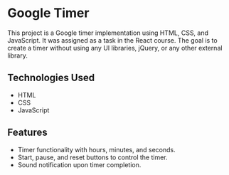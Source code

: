 # Google Timer

This project is a Google timer implementation using HTML, CSS, and JavaScript. It was assigned as a task in the React course. The goal is to create a timer without using any UI libraries, jQuery, or any other external library.

## Technologies Used

- HTML
- CSS
- JavaScript

## Features

- Timer functionality with hours, minutes, and seconds.
- Start, pause, and reset buttons to control the timer.
- Sound notification upon timer completion.


